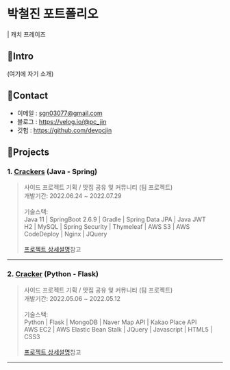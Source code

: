 # 박철진 포트폴리오
| 캐치 프레이즈

## 📌Intro
(여기에 자기 소개)

## 📌Contact
- 이메일 : sgn03077@gmail.com
- 블로그 : https://velog.io/@pc_jin
- 깃헙 : https://github.com/devpcjin

## 📌Projects
### 1. [Crackers](https://crackers.life) (Java - Spring)
> 사이드 프로젝트 기획 / 맛집 공유 및 커뮤니티 (팀 프로젝트)</br>
개발기간: 2022.06.24 ~ 2022.07.29</br></br>
기술스택:</br>
Java 11 | SpringBoot 2.6.9 | Gradle | Spring Data JPA | Java JWT </br>
H2 | MySQL | Spring Security | Thymeleaf | AWS S3 | AWS CodeDeploy | Nginx | JQuery</br></br>
[프로젝트 상세설명]()참고
---
### 2. [Cracker]() (Python - Flask)
> 사이드 프로젝트 기획 / 맛집 공유 및 커뮤니티 (팀 프로젝트)</br>
개발기간: 2022.05.06 ~ 2022.05.12</br></br>
기술스택:</br>
Python | Flask | MongoDB | Naver Map API | Kakao Place API </br>
AWS EC2 | AWS Elastic Bean Stalk | JQuery | Javascript | HTML5 | CSS3 </br></br>
[프로젝트 상세설명]()참고
---
